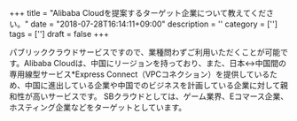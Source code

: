 +++
title = "Alibaba Cloudを提案するターゲット企業について教えてください。"
date = "2018-07-28T16:14:11+09:00"
description = ''
category = ['']
tags = ['']
draft = false
+++

パブリッククラウドサービスですので、業種問わずご利用いただくことが可能です。Alibaba Cloudは、中国にリージョンを持っており、また、日本↔中国間の専用線型サービス*Express Connect（VPCコネクション）を提供しているため、中国に進出している企業や中国でのビジネスを計画している企業に対して親和性が高いサービスです。
SBクラウドとしては、ゲーム業界、Eコマース企業、ホスティング企業などをターゲットとしています。
